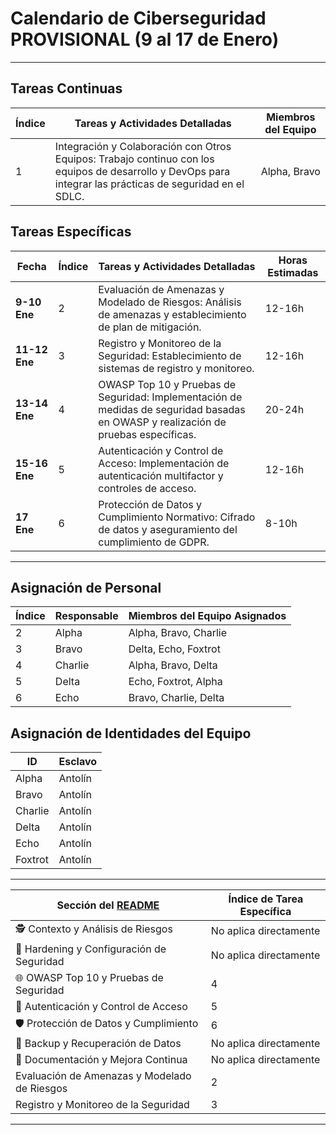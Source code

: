# Calendario de Ciberseguridad PROVISIONAL (9 al 17 de Enero)

---

## Tareas Continuas
| Índice | Tareas y Actividades Detalladas | Miembros del Equipo |
| ------ | ------------------------------- | ------------------- |
| 1      | Integración y Colaboración con Otros Equipos: Trabajo continuo con los equipos de desarrollo y DevOps para integrar las prácticas de seguridad en el SDLC. | Alpha, Bravo |

## Tareas Específicas
| Fecha        | Índice | Tareas y Actividades Detalladas | Horas Estimadas |
| ------------ | ------ | ------------------------------- | --------------- |
| **9-10 Ene** | 2      | Evaluación de Amenazas y Modelado de Riesgos: Análisis de amenazas y establecimiento de plan de mitigación. | 12-16h |
| **11-12 Ene**| 3      | Registro y Monitoreo de la Seguridad: Establecimiento de sistemas de registro y monitoreo. | 12-16h |
| **13-14 Ene**| 4      | OWASP Top 10 y Pruebas de Seguridad: Implementación de medidas de seguridad basadas en OWASP y realización de pruebas específicas. | 20-24h |
| **15-16 Ene**| 5      | Autenticación y Control de Acceso: Implementación de autenticación multifactor y controles de acceso. | 12-16h |
| **17 Ene**   | 6      | Protección de Datos y Cumplimiento Normativo: Cifrado de datos y aseguramiento del cumplimiento de GDPR. | 8-10h |

---

## Asignación de Personal
| Índice | Responsable | Miembros del Equipo Asignados |
| ------ | ----------- | ---------------------------- |
| 2      | Alpha       | Alpha, Bravo, Charlie         |
| 3      | Bravo       | Delta, Echo, Foxtrot          |
| 4      | Charlie     | Alpha, Bravo, Delta           |
| 5      | Delta       | Echo, Foxtrot, Alpha          |
| 6      | Echo        | Bravo, Charlie, Delta         |


## Asignación de Identidades del Equipo

| ID            | Esclavo                  |
|---------------|--------------------------|
| Alpha         | Antolín                  |
| Bravo         | Antolín                  |
| Charlie       | Antolín                  |
| Delta         | Antolín                  |
| Echo          | Antolín                  |
| Foxtrot       | Antolín                  |

---

| Sección del [README](../README.md)        | Índice de Tarea Específica |
|------------------------------------------|---------------------------|
| 🕵️ Contexto y Análisis de Riesgos        | No aplica directamente    |
| 🔐 Hardening y Configuración de Seguridad | No aplica directamente    |
| 🌐 OWASP Top 10 y Pruebas de Seguridad    | 4                         |
| 🚪 Autenticación y Control de Acceso      | 5                         |
| 🛡️ Protección de Datos y Cumplimiento    | 6                         |
| 💾 Backup y Recuperación de Datos         | No aplica directamente    |
| 📝 Documentación y Mejora Continua        | No aplica directamente    |
| Evaluación de Amenazas y Modelado de Riesgos | 2                       |
| Registro y Monitoreo de la Seguridad      | 3                         |

---
